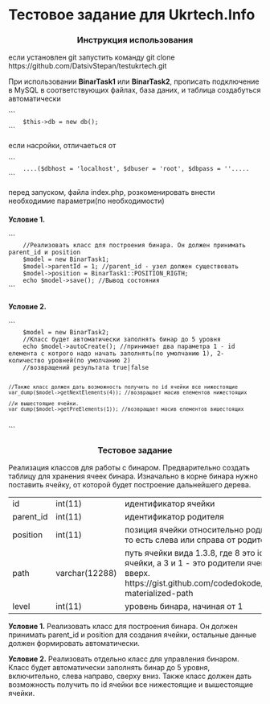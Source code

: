 <h1>Тестовое задание для Ukrtech.Info</h1>

<h3 align="center">Инструкция использования</h3>
<p>
    если установлен git
    запустить команду
    git clone https://github.com/DatsivStepan/testukrtech.git
</p>

<p>При использовании <b>BinarTask1</b> или <b>BinarTask2</b>, прописать подключение в MySQL в соответствующих файлах, база даних, и таблица создабуться автоматически</p>
```
<code>
    $this->db = new db();
</code>
```
<p>если насройки, отличаеться от</p>
```
<code>
    ....($dbhost = 'localhost', $dbuser = 'root', $dbpass = ''.....
</code>
```

<p>перед запуском, файла index.php, розкоменировать внести необходимие параметри(по необходимости)</p>

<h4><b>Условие 1.</b></h4>
```
<code>
    //Реализовать класс для построения бинара. Он должен принимать parent_id и position
    $model = new BinarTask1;
    $model->parentId = 1; //parent_id - узел должен существовать
    $model->position = BinarTask1::POSITION_RIGTH;
    echo $model->save(); //Вывод состояния
</code>
```

<h4><b>Условие 2.</b></h4>
```
<code>
    $model = new BinarTask2;
    //Класс будет автоматически заполнять бинар до 5 уровня
    echo $model->autoCreate(); //принимает два параметра 1 - id елемента с котрого надо начать заполнять(по умолчанию 1), 2- количество уровней(по умолчанию 2)
    //возвращений результата true|false

    //Также класс должен дать возможность получить по id ячейки все нижестоящие 
    var_dump($model->getNextElements(4)); //возвращает масив елементов нижестоящих

    //и вышестоящие ячейки.
    var_dump($model->getPreElements(1)); //возвращает масив елементов вишестоящих
</code>
```

<h3 align="center">Тестовое задание</h3>
<p>
    Реализация классов для работы с бинаром. Предварительно создать таблицу для
    хранения ячеек бинара. Изначально в корне бинара нужно поставить ячейку, от которой
    будет построение дальнейшего дерева.
</p>
<table>
    <tr>
        <td>id</td>
        <td>int(11)</td>
        <td>идентификатор ячейки</td>
    </tr>
    <tr>
        <td>parent_id</td>
        <td>int(11)</td>
        <td>идентификатор родителя</td>
    </tr>
    <tr>
        <td>position</td>
        <td>int(11)</td>
        <td>позиция ячейки относительно родителя (1 ли 2), то есть слева или справа от родителя</td>
    </tr>
    <tr>
        <td>path</td>
        <td>varchar(12288)</td>
        <td>путь ячейки вида 1.3.8, где 8 это id текущей ячейки, а 3 и
                1 - это родители ячейки снизу вверх.
                https://gist.github.com/codedokode/10539720#4-materialized-path
        </td>
    </tr>
    <tr>
        <td>level</td>
        <td>int(11)</td>
        <td>уровень бинара, начиная от 1</td>
    </tr>
</table>
<p>
    <b>Условие 1.</b> Реализовать класс для построения бинара. Он должен принимать
    parent_id и position для создания ячейки, остальные данные должен формировать
    автоматически.
</p>

<p>
    <b>Условие 2.</b> Реализовать отдельно класс для управления бинаром. Класс будет
    автоматически заполнять бинар до 5 уровня, включительно, слева направо, сверху вниз.
    Также класс должен дать возможность получить по id ячейки все нижестоящие и
    вышестоящие ячейки.
</p>